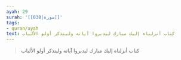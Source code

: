 ```yaml
---
ayah: 29
surah: '[[038|سورة]]'
tags:
- quran/ayah
text: كتاب أنزلناه إليك مبارك ليدبروا آياته وليتذكر أولو الألباب
---
```

> كتاب أنزلناه إليك مبارك ليدبروا آياته وليتذكر أولو الألباب
